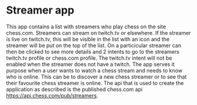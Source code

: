 Streamer app
==================================
This app contains a list with streamers who play chess on the site chess.com. Streamers can stream on twitch.tv or elsewhere. 
If the streamer is live on twitch.tv, this will be visible in the list with an icon and the streamer will be put on the top of the list.
On a particicular streamer can then be clicked to see more details and 2 intents to go to the streamers twitch.tv profile or chess.com profile.
The twitch.tv intent will not be enabled when the streamer does not have a twitch.
The app serves it purpose when a user wants to watch a chess stream and needs to know who is online. This can be to discover a new chess streamer or
to see that their favourite chess streamer is online. The api that is used to create the application as described is
the published chess.com api https://api.chess.com/pub/streamers.


